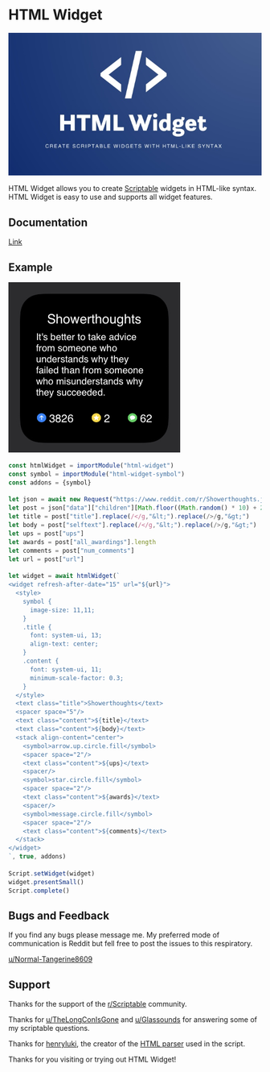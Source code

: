 # HTML Widget
![Logo](/images/logo.jpeg) 

HTML Widget allows you to create [Scriptable](https://scriptable.app/) widgets in HTML-like syntax. HTML Widget is easy to use and supports all widget features.

## Documentation

[Link](https://normal-tangerine8609.gitbook.io/html-widget/)

## Example

![Small Reddit Widget](/images/RedditWidget.jpeg)

```javascript
const htmlWidget = importModule("html-widget")
const symbol = importModule("html-widget-symbol")
const addons = {symbol}

let json = await new Request("https://www.reddit.com/r/Showerthoughts.json").loadJSON()
let post = json["data"]["children"][Math.floor((Math.random() * 10) + 2)]["data"]
let title = post["title"].replace(/</g,"&lt;").replace(/>/g,"&gt;")
let body = post["selftext"].replace(/</g,"&lt;").replace(/>/g,"&gt;")
let ups = post["ups"]
let awards = post["all_awardings"].length
let comments = post["num_comments"]
let url = post["url"]

let widget = await htmlWidget(`
<widget refresh-after-date="15" url="${url}">
  <style>
    symbol {
      image-size: 11,11;
    }
    .title {
      font: system-ui, 13;
      align-text: center;
    }
    .content {
      font: system-ui, 11;
      minimum-scale-factor: 0.3;
    }
  </style>
  <text class="title">Showerthoughts</text>
  <spacer space="5"/>
  <text class="content">${title}</text>
  <text class="content">${body}</text>
  <stack align-content="center">
    <symbol>arrow.up.circle.fill</symbol>
    <spacer space="2"/>
    <text class="content">${ups}</text>
    <spacer/>
    <symbol>star.circle.fill</symbol>
    <spacer space="2"/>
    <text class="content">${awards}</text>
    <spacer/>
    <symbol>message.circle.fill</symbol>
    <spacer space="2"/>
    <text class="content">${comments}</text>
  </stack>
</widget>
`, true, addons)

Script.setWidget(widget)
widget.presentSmall()
Script.complete()
```

## Bugs and Feedback 

If you find any bugs please message me. My preferred mode of communication is Reddit but fell free to post the issues to this respiratory.
 
[u/Normal-Tangerine8609](https://www.reddit.com/user/Normal-Tangerine8609)

## Support

Thanks for the support of the [r/Scriptable](https://www.reddit.com/r/Scriptable/) community.

Thanks for [u/TheLongConIsGone](https://www.reddit.com/user/TheLongConIsGone) and [u/Glassounds](https://www.reddit.com/user/Glassounds) for answering some of my scriptable questions.

Thanks for [henryluki](https://github.com/henryluki), the creator of the  [HTML parser](https://github.com/henryluki/html-parser) used in the script.

Thanks for you visiting or trying out HTML Widget!
